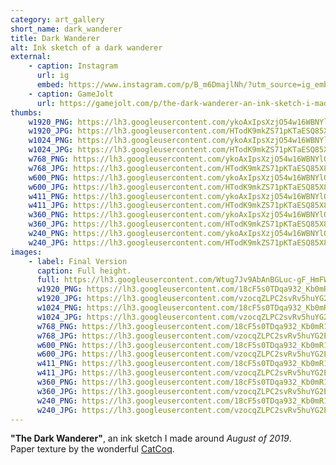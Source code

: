 ```yaml
---
category: art_gallery
short_name: dark_wanderer
title: Dark Wanderer
alt: Ink sketch of a dark wanderer
external:
    - caption: Instagram
      url: ig
      embed: https://www.instagram.com/p/B_m6DmajlNh/?utm_source=ig_embed&amp;utm_campaign=loading
    - caption: GameJolt
      url: https://gamejolt.com/p/the-dark-wanderer-an-ink-sketch-i-made-around-august-of-201-wy77v9jd
thumbs:
    w1920_PNG: https://lh3.googleusercontent.com/ykoAxIpsXzjO54w16WBNYlOBKqbm_bsKVItMW-o2OUyeI06K_3KfcK7KC6nDme3qiUxy1WziAyFoQjlWLrIIELMdLqubCrtme1-VvwqdefSN_QbjwEQd6YmMwe6qV6IxgOpWs4xt_g=w355
    w1920_JPG: https://lh3.googleusercontent.com/HTodK9mkZS71pKTaESQ85X8D1avsMcO1lJlmwayOKefRiBf9VcXYwZ7pNlG0EOO-JXaWtfCbaQCv-NaLersYSU7pOIH5zvbybmWzzL7KFuFlVFDgG6dAYnyJiIKPqHDB4clX541KUg=w355
    w1024_PNG: https://lh3.googleusercontent.com/ykoAxIpsXzjO54w16WBNYlOBKqbm_bsKVItMW-o2OUyeI06K_3KfcK7KC6nDme3qiUxy1WziAyFoQjlWLrIIELMdLqubCrtme1-VvwqdefSN_QbjwEQd6YmMwe6qV6IxgOpWs4xt_g=w284
    w1024_JPG: https://lh3.googleusercontent.com/HTodK9mkZS71pKTaESQ85X8D1avsMcO1lJlmwayOKefRiBf9VcXYwZ7pNlG0EOO-JXaWtfCbaQCv-NaLersYSU7pOIH5zvbybmWzzL7KFuFlVFDgG6dAYnyJiIKPqHDB4clX541KUg=w284
    w768_PNG: https://lh3.googleusercontent.com/ykoAxIpsXzjO54w16WBNYlOBKqbm_bsKVItMW-o2OUyeI06K_3KfcK7KC6nDme3qiUxy1WziAyFoQjlWLrIIELMdLqubCrtme1-VvwqdefSN_QbjwEQd6YmMwe6qV6IxgOpWs4xt_g=w213
    w768_JPG: https://lh3.googleusercontent.com/HTodK9mkZS71pKTaESQ85X8D1avsMcO1lJlmwayOKefRiBf9VcXYwZ7pNlG0EOO-JXaWtfCbaQCv-NaLersYSU7pOIH5zvbybmWzzL7KFuFlVFDgG6dAYnyJiIKPqHDB4clX541KUg=w213
    w600_PNG: https://lh3.googleusercontent.com/ykoAxIpsXzjO54w16WBNYlOBKqbm_bsKVItMW-o2OUyeI06K_3KfcK7KC6nDme3qiUxy1WziAyFoQjlWLrIIELMdLqubCrtme1-VvwqdefSN_QbjwEQd6YmMwe6qV6IxgOpWs4xt_g=w166
    w600_JPG: https://lh3.googleusercontent.com/HTodK9mkZS71pKTaESQ85X8D1avsMcO1lJlmwayOKefRiBf9VcXYwZ7pNlG0EOO-JXaWtfCbaQCv-NaLersYSU7pOIH5zvbybmWzzL7KFuFlVFDgG6dAYnyJiIKPqHDB4clX541KUg=w166
    w411_PNG: https://lh3.googleusercontent.com/ykoAxIpsXzjO54w16WBNYlOBKqbm_bsKVItMW-o2OUyeI06K_3KfcK7KC6nDme3qiUxy1WziAyFoQjlWLrIIELMdLqubCrtme1-VvwqdefSN_QbjwEQd6YmMwe6qV6IxgOpWs4xt_g=w114
    w411_JPG: https://lh3.googleusercontent.com/HTodK9mkZS71pKTaESQ85X8D1avsMcO1lJlmwayOKefRiBf9VcXYwZ7pNlG0EOO-JXaWtfCbaQCv-NaLersYSU7pOIH5zvbybmWzzL7KFuFlVFDgG6dAYnyJiIKPqHDB4clX541KUg=w114
    w360_PNG: https://lh3.googleusercontent.com/ykoAxIpsXzjO54w16WBNYlOBKqbm_bsKVItMW-o2OUyeI06K_3KfcK7KC6nDme3qiUxy1WziAyFoQjlWLrIIELMdLqubCrtme1-VvwqdefSN_QbjwEQd6YmMwe6qV6IxgOpWs4xt_g=w100
    w360_JPG: https://lh3.googleusercontent.com/HTodK9mkZS71pKTaESQ85X8D1avsMcO1lJlmwayOKefRiBf9VcXYwZ7pNlG0EOO-JXaWtfCbaQCv-NaLersYSU7pOIH5zvbybmWzzL7KFuFlVFDgG6dAYnyJiIKPqHDB4clX541KUg=w100
    w240_PNG: https://lh3.googleusercontent.com/ykoAxIpsXzjO54w16WBNYlOBKqbm_bsKVItMW-o2OUyeI06K_3KfcK7KC6nDme3qiUxy1WziAyFoQjlWLrIIELMdLqubCrtme1-VvwqdefSN_QbjwEQd6YmMwe6qV6IxgOpWs4xt_g=w66
    w240_JPG: https://lh3.googleusercontent.com/HTodK9mkZS71pKTaESQ85X8D1avsMcO1lJlmwayOKefRiBf9VcXYwZ7pNlG0EOO-JXaWtfCbaQCv-NaLersYSU7pOIH5zvbybmWzzL7KFuFlVFDgG6dAYnyJiIKPqHDB4clX541KUg=w66
images:
    - label: Final Version
      caption: Full height.
      full: https://lh3.googleusercontent.com/Wtug7Jv9AbAnBGLuc-gF_HmFWmF1LOu6i_siBDywDHyUQ01W_dGSRe9rvotCCGoznBtk3eDO7UIu72CQYdmX0VjEANpDrBx2ggnwGfKJm68Hif_nXchPxcx_Xz-ZZ9--vd0kSzPneg=w1080-h1080
      w1920_PNG: https://lh3.googleusercontent.com/18cF5s0TDqa932_Kb0mR15yuu_ygH2gjpRrQA-v-dh4uVWJQ4-_mYgpCGByJoGwHo4Gu_3mENqZAIjzQnpW2XiOeZ0Z9z5MJEMtM1FcXw7pE5bLlqjfLv99p_g3cTub64Vuf41U_wA=w850
      w1920_JPG: https://lh3.googleusercontent.com/vzocqZLPC2svRv5huYG2ESWN981IR_R-0p37q0kyMl9p-tNLkn5zdQ29VA7loSf_2k9Dk0h0V1yPDoIdjByYbh_USgUY3OtKJJlCaVkh4PPoi0VrNITiFdE_jgOHFikB3dDQtKA2ew=w850
      w1024_PNG: https://lh3.googleusercontent.com/18cF5s0TDqa932_Kb0mR15yuu_ygH2gjpRrQA-v-dh4uVWJQ4-_mYgpCGByJoGwHo4Gu_3mENqZAIjzQnpW2XiOeZ0Z9z5MJEMtM1FcXw7pE5bLlqjfLv99p_g3cTub64Vuf41U_wA=w711
      w1024_JPG: https://lh3.googleusercontent.com/vzocqZLPC2svRv5huYG2ESWN981IR_R-0p37q0kyMl9p-tNLkn5zdQ29VA7loSf_2k9Dk0h0V1yPDoIdjByYbh_USgUY3OtKJJlCaVkh4PPoi0VrNITiFdE_jgOHFikB3dDQtKA2ew=w711
      w768_PNG: https://lh3.googleusercontent.com/18cF5s0TDqa932_Kb0mR15yuu_ygH2gjpRrQA-v-dh4uVWJQ4-_mYgpCGByJoGwHo4Gu_3mENqZAIjzQnpW2XiOeZ0Z9z5MJEMtM1FcXw7pE5bLlqjfLv99p_g3cTub64Vuf41U_wA=w533
      w768_JPG: https://lh3.googleusercontent.com/vzocqZLPC2svRv5huYG2ESWN981IR_R-0p37q0kyMl9p-tNLkn5zdQ29VA7loSf_2k9Dk0h0V1yPDoIdjByYbh_USgUY3OtKJJlCaVkh4PPoi0VrNITiFdE_jgOHFikB3dDQtKA2ew=w533
      w600_PNG: https://lh3.googleusercontent.com/18cF5s0TDqa932_Kb0mR15yuu_ygH2gjpRrQA-v-dh4uVWJQ4-_mYgpCGByJoGwHo4Gu_3mENqZAIjzQnpW2XiOeZ0Z9z5MJEMtM1FcXw7pE5bLlqjfLv99p_g3cTub64Vuf41U_wA=w416
      w600_JPG: https://lh3.googleusercontent.com/vzocqZLPC2svRv5huYG2ESWN981IR_R-0p37q0kyMl9p-tNLkn5zdQ29VA7loSf_2k9Dk0h0V1yPDoIdjByYbh_USgUY3OtKJJlCaVkh4PPoi0VrNITiFdE_jgOHFikB3dDQtKA2ew=w416
      w411_PNG: https://lh3.googleusercontent.com/18cF5s0TDqa932_Kb0mR15yuu_ygH2gjpRrQA-v-dh4uVWJQ4-_mYgpCGByJoGwHo4Gu_3mENqZAIjzQnpW2XiOeZ0Z9z5MJEMtM1FcXw7pE5bLlqjfLv99p_g3cTub64Vuf41U_wA=w285
      w411_JPG: https://lh3.googleusercontent.com/vzocqZLPC2svRv5huYG2ESWN981IR_R-0p37q0kyMl9p-tNLkn5zdQ29VA7loSf_2k9Dk0h0V1yPDoIdjByYbh_USgUY3OtKJJlCaVkh4PPoi0VrNITiFdE_jgOHFikB3dDQtKA2ew=w285
      w360_PNG: https://lh3.googleusercontent.com/18cF5s0TDqa932_Kb0mR15yuu_ygH2gjpRrQA-v-dh4uVWJQ4-_mYgpCGByJoGwHo4Gu_3mENqZAIjzQnpW2XiOeZ0Z9z5MJEMtM1FcXw7pE5bLlqjfLv99p_g3cTub64Vuf41U_wA=w250
      w360_JPG: https://lh3.googleusercontent.com/vzocqZLPC2svRv5huYG2ESWN981IR_R-0p37q0kyMl9p-tNLkn5zdQ29VA7loSf_2k9Dk0h0V1yPDoIdjByYbh_USgUY3OtKJJlCaVkh4PPoi0VrNITiFdE_jgOHFikB3dDQtKA2ew=w250
      w240_PNG: https://lh3.googleusercontent.com/18cF5s0TDqa932_Kb0mR15yuu_ygH2gjpRrQA-v-dh4uVWJQ4-_mYgpCGByJoGwHo4Gu_3mENqZAIjzQnpW2XiOeZ0Z9z5MJEMtM1FcXw7pE5bLlqjfLv99p_g3cTub64Vuf41U_wA=w166
      w240_JPG: https://lh3.googleusercontent.com/vzocqZLPC2svRv5huYG2ESWN981IR_R-0p37q0kyMl9p-tNLkn5zdQ29VA7loSf_2k9Dk0h0V1yPDoIdjByYbh_USgUY3OtKJJlCaVkh4PPoi0VrNITiFdE_jgOHFikB3dDQtKA2ew=w166
---
```


**"The Dark Wanderer"**, an ink sketch I made around *August of 2019*.  
Paper texture by the wonderful [CatCoq](https://www.instagram.com/catcoq/).
